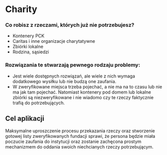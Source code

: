 # Charity

### Co robisz z rzeczami, których już nie potrzebujesz?
- Kontenery PCK
- Caritas i inne organizacje charytatywne
- Zbiórki lokalne
- Rodzina, sąsiedzi

### Rozwiązania te stwarzają pewnego rodzaju problemy:
- Jest wiele dostępnych rozwiązań, ale wiele z nich wymaga dodatkowego wysiłku lub nie budzą one zaufania.
- W zweryfikowane miejsca trzeba pojechać, a nie ma na to czasu lub nie ma jak tam pojechać. Natomiast kontenery pod domem lub lokalne zbiórki są niezweryfikowane i nie wiadomo czy te rzeczy faktycznie trafią do potrzebujących.
## Cel aplikacji
Maksymalne uproszczenie procesu przekazania rzeczy oraz stworzenie gotowej listy zweryfikowanych fundacji sprawi, że persona będzie miała poczucie zaufania do instytucji
oraz zostanie zachęcona prostym mechanizmem do oddania swoich niechcianych rzeczy potrzebującym.
